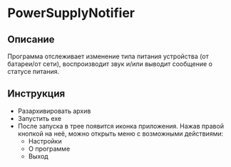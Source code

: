 # PowerSupplyNotifier

## Описание

Программа отслеживает изменение типа питания устройства (от батареи/от сети), воспроизводит звук и/или выводит сообщение о статусе питания.

## Инструкция

* Разархивировать архив
* Запустить exe
* После запуска в трее появится иконка приложения. Нажав правой кнопкой на неё, можно открыть меню с возможными действиями:
  * Настройки
  * О программе
  * Выход
